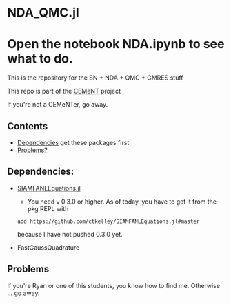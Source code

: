 # NDA_QMC.jl
# Open the notebook __NDA.ipynb__ to see what to do.

This is the repository for the SN + NDA + QMC + GMRES stuff

This repo is part of the [CEMeNT](https://cement-psaap.github.io) project

If you're not a CEMeNTer, go away.

## Contents

- [Dependencies](#Dependencies:) get these packages first
- [Problems?](#Problems:)


## Dependencies:
- [SIAMFANLEquations.jl](https://github.com/ctkelley/SIAMFANLEquations.jl)
  - You need v 0.3.0 or higher. As of today, you have to get it from the pkg REPL with 
  
  ```add https://github.com/ctkelley/SIAMFANLEquations.jl#master```
  
     because I have not pushed 0.3.0 yet.

- FastGaussQuadrature

## Problems
If you're Ryan or one of this students, you know how to find me. Otherwise ... go away.
